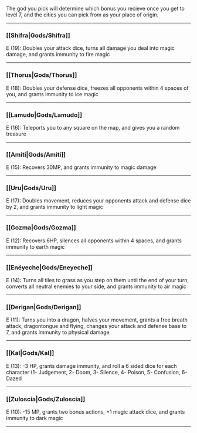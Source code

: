 The god you pick will determine which bonus you recieve once you get to level 7, and the cities you can pick from as your place of origin.

---

### [[Shifra|Gods/Shifra]]  
E (19): Doubles your attack dice, turns all damage you deal into magic damage, and grants immunity to fire magic

---

### [[Thorus|Gods/Thorus]]  
E (18): Doubles your defense dice, freezes all opponents within 4 spaces of you, and grants immunity to ice magic

---

### [[Lamudo|Gods/Lamudo]]  
E (16): Teleports you to any square on the map, and gives you a random treasure   

---

### [[Amiti|Gods/Amiti]]  
E (15): Recovers 30MP, and grants immunity to magic damage  

---

### [[Uru|Gods/Uru]]  
E (17): Doubles movement, reduces your opponents attack and defense dice by 2, and grants immunity to light magic

---

### [[Gozma|Gods/Gozma]]  
E (12): Recovers 6HP, silences all opponents within 4 spaces, and grants immunity to earth magic  

---

### [[Enéyeche|Gods/Eneyeche]]  
E (14): Turns all tiles to grass as you step on them until the end of your turn, converts all neutral enemies to your side, and grants immunity to air magic  

---

### [[Derigan|Gods/Derigan]]   
E (11): Turns you into a dragon, halves your movement, grants a free breath attack, dragontongue and flying, changes your attack and defense base to 7, and grants immunity to physical damage  

---

### [[Kal|Gods/Kal]]  
E (13): -3 HP, grants damage immunity, and roll a 6 sided dice for each character (1- Judgement, 2- Doom, 3- Silence, 4- Poison, 5- Confusion, 6- Dazed  

---

### [[Zuloscia|Gods/Zuloscia]]  
E (10): -15 MP, grants two bonus actions, +1 magic attack dice, and grants immunity to dark magic  

---







